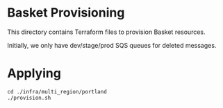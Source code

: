 # Basket Provisioning

This directory contains Terraform files to provision Basket resources.

Initially, we only have dev/stage/prod SQS queues for deleted messages.

# Applying

```shell
cd ./infra/multi_region/portland
./provision.sh
```
